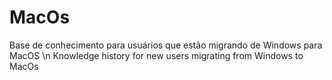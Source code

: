 # MacOs
Base de conhecimento para usuários que estão migrando de Windows para MacOS \n
Knowledge history for new users migrating from Windows to MacOs
